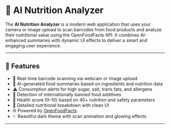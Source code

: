 # 🍎 AI Nutrition Analyzer

The **AI Nutrition Analyzer** is a modern web application that uses your camera or image upload to scan barcodes from food products and analyze their nutritional value using the OpenFoodFacts API. It combines AI-enhanced summaries with dynamic UI effects to deliver a smart and engaging user experience.

---

## 🚀 Features

- 📸 Real-time barcode scanning via webcam or image upload
- 🧠 AI-generated food summaries based on ingredients and nutrition data
- ⚠️ Consumption alerts for high sugar, salt, trans fats, and allergens
- 🚫 Detection of internationally banned food additives
- 🎯 Health score (0–10) based on 40+ nutrition and safety parameters
- 🧾 Detailed nutritional breakdown with clean UI
- 🌐 Powered by [OpenFoodFacts](https://world.openfoodfacts.org/)
- ✨ Beautiful dark theme with scan animation and glowing effects

---

